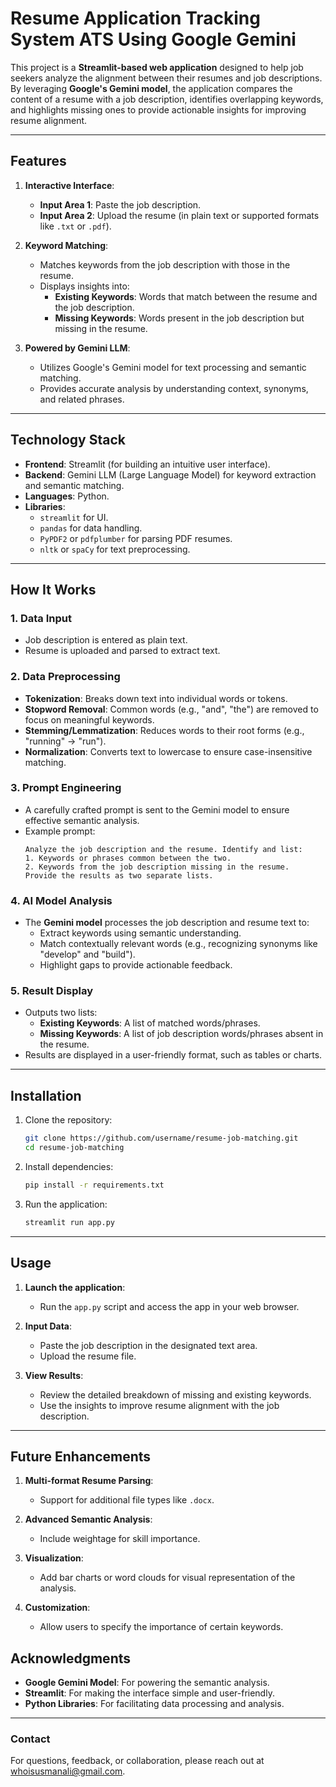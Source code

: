 # Resume Application Tracking System ATS Using Google Gemini

This project is a **Streamlit-based web application** designed to help job seekers analyze the alignment between their resumes and job descriptions. By leveraging **Google's Gemini model**, the application compares the content of a resume with a job description, identifies overlapping keywords, and highlights missing ones to provide actionable insights for improving resume alignment.

---

## Features

1. **Interactive Interface**: 
   - **Input Area 1**: Paste the job description.
   - **Input Area 2**: Upload the resume (in plain text or supported formats like `.txt` or `.pdf`).
   
2. **Keyword Matching**:
   - Matches keywords from the job description with those in the resume.
   - Displays insights into:
     - **Existing Keywords**: Words that match between the resume and the job description.
     - **Missing Keywords**: Words present in the job description but missing in the resume.
   
3. **Powered by Gemini LLM**:
   - Utilizes Google's Gemini model for text processing and semantic matching.
   - Provides accurate analysis by understanding context, synonyms, and related phrases.

---

## Technology Stack

- **Frontend**: Streamlit (for building an intuitive user interface).
- **Backend**: Gemini LLM (Large Language Model) for keyword extraction and semantic matching.
- **Languages**: Python.
- **Libraries**: 
  - `streamlit` for UI.
  - `pandas` for data handling.
  - `PyPDF2` or `pdfplumber` for parsing PDF resumes.
  - `nltk` or `spaCy` for text preprocessing.

---

## How It Works

### 1. **Data Input**
   - Job description is entered as plain text.
   - Resume is uploaded and parsed to extract text.

### 2. **Data Preprocessing**
   - **Tokenization**: Breaks down text into individual words or tokens.
   - **Stopword Removal**: Common words (e.g., "and", "the") are removed to focus on meaningful keywords.
   - **Stemming/Lemmatization**: Reduces words to their root forms (e.g., "running" → "run").
   - **Normalization**: Converts text to lowercase to ensure case-insensitive matching.

### 3. **Prompt Engineering**
   - A carefully crafted prompt is sent to the Gemini model to ensure effective semantic analysis.
   - Example prompt:
     ```
     Analyze the job description and the resume. Identify and list:
     1. Keywords or phrases common between the two.
     2. Keywords from the job description missing in the resume.
     Provide the results as two separate lists.
     ```

### 4. **AI Model Analysis**
   - The **Gemini model** processes the job description and resume text to:
     - Extract keywords using semantic understanding.
     - Match contextually relevant words (e.g., recognizing synonyms like "develop" and "build").
     - Highlight gaps to provide actionable feedback.

### 5. **Result Display**
   - Outputs two lists:
     - **Existing Keywords**: A list of matched words/phrases.
     - **Missing Keywords**: A list of job description words/phrases absent in the resume.
   - Results are displayed in a user-friendly format, such as tables or charts.

---

## Installation

1. Clone the repository:
   ```bash
   git clone https://github.com/username/resume-job-matching.git
   cd resume-job-matching
   ```

2. Install dependencies:
   ```bash
   pip install -r requirements.txt
   ```

3. Run the application:
   ```bash
   streamlit run app.py
   ```

---

## Usage

1. **Launch the application**:
   - Run the `app.py` script and access the app in your web browser.

2. **Input Data**:
   - Paste the job description in the designated text area.
   - Upload the resume file.

3. **View Results**:
   - Review the detailed breakdown of missing and existing keywords.
   - Use the insights to improve resume alignment with the job description.

---

## Future Enhancements

1. **Multi-format Resume Parsing**:
   - Support for additional file types like `.docx`.

2. **Advanced Semantic Analysis**:
   - Include weightage for skill importance.

3. **Visualization**:
   - Add bar charts or word clouds for visual representation of the analysis.

4. **Customization**:
   - Allow users to specify the importance of certain keywords.


## Acknowledgments

- **Google Gemini Model**: For powering the semantic analysis.
- **Streamlit**: For making the interface simple and user-friendly.
- **Python Libraries**: For facilitating data processing and analysis.

--- 

### Contact
For questions, feedback, or collaboration, please reach out at [whoisusmanali@gmail.com](whoisusmanali@gmail.com).
